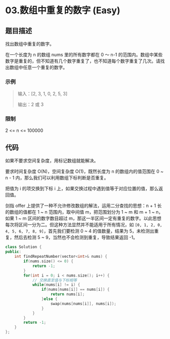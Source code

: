 # 03.数组中重复的数字 (Easy)

## 题目描述

找出数组中重复的数字。

在一个长度为 n 的数组 nums 里的所有数字都在 0 ～ n-1 的范围内。数组中某些数字是重复的，但不知道有几个数字重复了，也不知道每个数字重复了几次。请找出数组中任意一个重复的数字。

### 示例

> 输入：[2, 3, 1, 0, 2, 5, 3]
>
> 输出：2 或 3

### 限制

2 <= n <= 100000

## 代码

如果不要求空间复杂度，用标记数组就能解决。

要求时间复杂度 O(N)，空间复杂度 O(1)，既然长度为 n 的数组内的值范围在 0 ~ n - 1 内，那么我们可以利用数组下标判断是否重复。

把值为 i 的项交换到下标 i 上，如果交换过程中遇到值等于对应位置的值，那么返回值。

剑指 offer 上提供了一种不允许修改数组的解法，运用二分查找的思想：n + 1 长的数组的值都在 1 ~ n 范围内，取中间值 m，把范围划分为 1 ~ m 和 m + 1 ~ n，如果 1 ~ m 区间的数字数目超过 m，那这一半区间一定有重复的数字。以此思想每次将区间一分为二。但这种方法显然并不能适用于所有情况，如 `[0, 1, 2, 0, 4, 5, 6, 7, 8, 9]`，首先我们要检测 0 ~ 4 的值数量，结果为 5，未检测出重复，然后去检测 5 ~ 9，当然也不会检测到重复，导致结果返回 -1。

```c++
class Solution {
public:
    int findRepeatNumber(vector<int>& nums) {
        if(nums.size() <= 0) {
            return -1;
        }
        for(int i = 0; i < nums.size(); i++) {
            // 交换直至值与下标相等
            while(nums[i] != i) {
                if(nums[nums[i]] == nums[i]) {
                    return nums[i];
                }else {
                    swap(nums[nums[i]], nums[i]);
                }
            }
        }
        return -1;
    }
};
```
